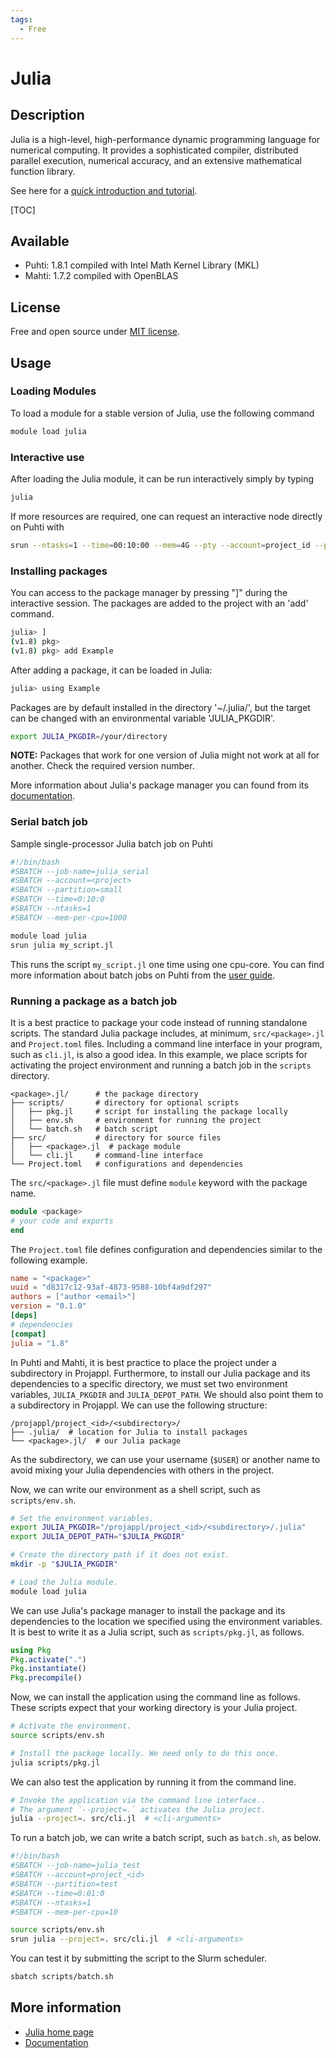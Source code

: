 ```yaml
---
tags:
  - Free
---
```


# Julia

## Description

Julia is a high-level, high-performance dynamic programming language for
numerical computing. It provides a sophisticated compiler, distributed
parallel execution, numerical accuracy, and an extensive mathematical
function library.

See here for a [quick introduction and tutorial](https://github.com/csc-training/julia-introduction).

[TOC]

## Available

- Puhti: 1.8.1 compiled with Intel Math Kernel Library (MKL)
- Mahti: 1.7.2 compiled with OpenBLAS

## License

Free and open source under [MIT license](https://github.com/JuliaLang/julia/blob/master/LICENSE.md).

## Usage

### Loading Modules

To load a module for a stable version of Julia, use the following command

```bash
module load julia
```

### Interactive use

After loading the Julia module, it can be run interactively simply by
typing

```bash
julia
```

If more resources are required, one can request an interactive node
directly on Puhti with

```bash
srun --ntasks=1 --time=00:10:00 --mem=4G --pty --account=project_id --partition=small julia
```

### Installing packages

You can access to the package manager by pressing "]" during the interactive session. The packages are added to the project with an 'add' command.

```bash
julia> ]
(v1.8) pkg>
(v1.8) pkg> add Example
```

After adding a package, it can be loaded in Julia:

```bash
julia> using Example
```

Packages are by default installed in the directory '~/.julia/', but the target can be changed with an environmental variable 'JULIA_PKGDIR'.

```bash
export JULIA_PKGDIR=/your/directory
```

**NOTE:** Packages that work for one version of Julia might not work at all for another. Check the required version number.

More information about Julia's package manager you can found from its [documentation](https://julialang.github.io/Pkg.jl/v1/).

### Serial batch job

Sample single-processor Julia batch job on Puhti

```bash
#!/bin/bash 
#SBATCH --job-name=julia_serial
#SBATCH --account=<project>
#SBATCH --partition=small
#SBATCH --time=0:10:0
#SBATCH --ntasks=1
#SBATCH --mem-per-cpu=1000

module load julia
srun julia my_script.jl
```

This runs the script `my_script.jl` one time using one cpu-core. You can find more information about batch jobs on Puhti from the [user guide](../computing/running/index.md).

### Running a package as a batch job
It is a best practice to package your code instead of running standalone scripts.
The standard Julia package includes, at minimum, `src/<package>.jl` and `Project.toml` files.
Including a command line interface in your program, such as `cli.jl`, is also a good idea.
In this example, we place scripts for activating the project environment and running a batch job in the `scripts` directory.

```text
<package>.jl/      # the package directory
├── scripts/       # directory for optional scripts
│   ├── pkg.jl     # script for installing the package locally
│   ├── env.sh     # environment for running the project
│   └── batch.sh   # batch script
├── src/           # directory for source files
│   ├── <package>.jl  # package module
│   └── cli.jl     # command-line interface
└── Project.toml   # configurations and dependencies
```

The `src/<package>.jl` file must define `module` keyword with the package name.

```julia
module <package>
# your code and exports
end
```

The `Project.toml` file defines configuration and dependencies similar to the following example.

```toml
name = "<package>"
uuid = "d8317c12-93af-4873-9588-10bf4a9df297"
authors = ["author <email>"]
version = "0.1.0"
[deps]
# dependencies
[compat]
julia = "1.8"
```

In Puhti and Mahti, it is best practice to place the project under a subdirectory in Projappl.
Furthermore, to install our Julia package and its dependencies to a specific directory, we must set two environment variables, `JULIA_PKGDIR` and `JULIA_DEPOT_PATH`.
We should also point them to a subdirectory in Projappl.
We can use the following structure:

```text
/projappl/project_<id>/<subdirectory>/
├── .julia/  # location for Julia to install packages
└── <package>.jl/  # our Julia package
```

As the subdirectory, we can use your username (`$USER`) or another name to avoid mixing your Julia dependencies with others in the project.

Now, we can write our environment as a shell script, such as `scripts/env.sh`.

```bash
# Set the environment variables.
export JULIA_PKGDIR="/projappl/project_<id>/<subdirectory>/.julia"
export JULIA_DEPOT_PATH="$JULIA_PKGDIR"

# Create the directory path if it does not exist.
mkdir -p "$JULIA_PKGDIR"

# Load the Julia module.
module load julia
```

We can use Julia's package manager to install the package and its dependencies to the location we specified using the environment variables.
It is best to write it as a Julia script, such as `scripts/pkg.jl`, as follows.

```julia
using Pkg
Pkg.activate(".")
Pkg.instantiate()
Pkg.precompile()
```

Now, we can install the application using the command line as follows.
These scripts expect that your working directory is your Julia project.

```bash
# Activate the environment.
source scripts/env.sh

# Install the package locally. We need only to do this once.
julia scripts/pkg.jl
```

We can also test the application by running it from the command line.

```bash
# Invoke the application via the command line interface..
# The argument `--project=.` activates the Julia project.
julia --project=. src/cli.jl  # <cli-arguments>
```

To run a batch job, we can write a batch script, such as `batch.sh`, as below.

```bash
#!/bin/bash
#SBATCH --job-name=julia_test
#SBATCH --account=project_<id>
#SBATCH --partition=test
#SBATCH --time=0:01:0
#SBATCH --ntasks=1
#SBATCH --mem-per-cpu=10

source scripts/env.sh
srun julia --project=. src/cli.jl  # <cli-arguments>
```

You can test it by submitting the script to the Slurm scheduler.

```bash
sbatch scripts/batch.sh
```

## More information

- [Julia home page](https://julialang.org )
- [Documentation](https://docs.julialang.org)
